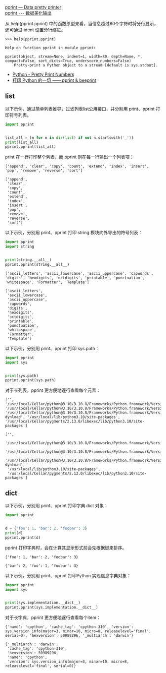 [pprint — Data pretty printer](https://docs.python.org/3/library/pprint.html)  
[pprint --- 数据美化输出](https://docs.python.org/zh-cn/3/library/pprint.html)  

从 help(pprint.pprint) 中的函数原型来看，当信息超过80个字符时将分行显示，还可通过 ident 设置分行缩进。

```Shell
>>> help(pprint.pprint)

Help on function pprint in module pprint:

pprint(object, stream=None, indent=1, width=80, depth=None, *, compact=False, sort_dicts=True, underscore_numbers=False)
    Pretty-print a Python object to a stream [default is sys.stdout].
```

- [Python - Pretty Print Numbers](https://www.tutorialspoint.com/python_text_processing/python_pretty_prints.htm)
- [打印 Python 的一切 —— pprint & beeprint](https://zhuanlan.zhihu.com/p/42504137)

## list

以下示例，通过简单列表推导，过滤列表list公用接口，并分别用 print、pprint 打印符号列表。

```Python
import pprint


list_all = [n for n in dir(list) if not n.startswith('_')]
print(list_all)
pprint.pprint(list_all)
```

print 在一行打印整个列表，而 pprint 则在每一行输出一个列表项：

```
['append', 'clear', 'copy', 'count', 'extend', 'index', 'insert', 'pop', 'remove', 'reverse', 'sort']

['append',
 'clear',
 'copy',
 'count',
 'extend',
 'index',
 'insert',
 'pop',
 'remove',
 'reverse',
 'sort']
```

以下示例，分别用 print、pprint 打印 string 模块向外导出的符号列表：

```Python
import pprint
import string


print(string.__all__)
pprint.pprint(string.__all__)
```

```
['ascii_letters', 'ascii_lowercase', 'ascii_uppercase', 'capwords', 'digits', 'hexdigits', 'octdigits', 'printable', 'punctuation', 'whitespace', 'Formatter', 'Template']

['ascii_letters',
 'ascii_lowercase',
 'ascii_uppercase',
 'capwords',
 'digits',
 'hexdigits',
 'octdigits',
 'printable',
 'punctuation',
 'whitespace',
 'Formatter',
 'Template']
```

以下示例，分别用 print、pprint 打印 sys.path：

```Python
import pprint
import sys


print(sys.path)
pprint.pprint(sys.path)
```

对于长列表，pprint 更方便地逐行查看每个元素：

```
['', '/usr/local/Cellar/python@3.10/3.10.8/Frameworks/Python.framework/Versions/3.10/lib/python310.zip', '/usr/local/Cellar/python@3.10/3.10.8/Frameworks/Python.framework/Versions/3.10/lib/python3.10', '/usr/local/Cellar/python@3.10/3.10.8/Frameworks/Python.framework/Versions/3.10/lib/python3.10/lib-dynload', '/usr/local/lib/python3.10/site-packages', '/usr/local/Cellar/pygments/2.13.0/libexec/lib/python3.10/site-packages']

['',
 '/usr/local/Cellar/python@3.10/3.10.8/Frameworks/Python.framework/Versions/3.10/lib/python310.zip',
 '/usr/local/Cellar/python@3.10/3.10.8/Frameworks/Python.framework/Versions/3.10/lib/python3.10',
 '/usr/local/Cellar/python@3.10/3.10.8/Frameworks/Python.framework/Versions/3.10/lib/python3.10/lib-dynload',
 '/usr/local/lib/python3.10/site-packages',
 '/usr/local/Cellar/pygments/2.13.0/libexec/lib/python3.10/site-packages']
```

## dict

以下示例，分别用 print、pprint 打印字典 dict 对象：

```Python
import pprint


d = {'foo': 1, 'bar': 2, 'foobar': 3}
print(d)
pprint.pprint(d)
```

pprint 打印字典时，会在计算其显示形式前会先根据键来排序。

```
{'foo': 1, 'bar': 2, 'foobar': 3}

{'bar': 2, 'foo': 1, 'foobar': 3}
```

以下示例，分别用 print、pprint 打印Python 实现信息字典对象：

```Python
import pprint
import sys


print(sys.implementation.__dict__)
pprint.pprint(sys.implementation.__dict__)
```

对于长字典，pprint 更方便地逐行查看每个item：

```
{'name': 'cpython', 'cache_tag': 'cpython-310', 'version': sys.version_info(major=3, minor=10, micro=8, releaselevel='final', serial=0), 'hexversion': 50989296, '_multiarch': 'darwin'}

{'_multiarch': 'darwin',
 'cache_tag': 'cpython-310',
 'hexversion': 50989296,
 'name': 'cpython',
 'version': sys.version_info(major=3, minor=10, micro=8, releaselevel='final', serial=0)}
```
